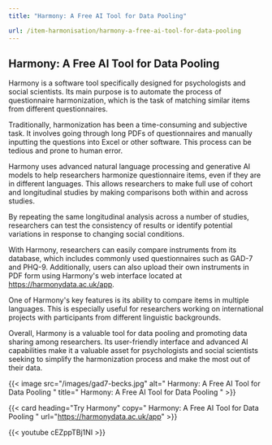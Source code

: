 ```yaml
---
title: "Harmony: A Free AI Tool for Data Pooling"

url: /item-harmonisation/harmony-a-free-ai-tool-for-data-pooling
---
```


## Harmony: A Free AI Tool for Data Pooling

Harmony is a software tool specifically designed for psychologists and social scientists. Its main purpose is to automate the process of questionnaire harmonization, which is the task of matching similar items from different questionnaires.

Traditionally, harmonization has been a time-consuming and subjective task. It involves going through long PDFs of questionnaires and manually inputting the questions into Excel or other software. This process can be tedious and prone to human error.

Harmony uses advanced natural language processing and generative AI models to help researchers harmonize questionnaire items, even if they are in different languages. This allows researchers to make full use of cohort and longitudinal studies by making comparisons both within and across studies.

By repeating the same longitudinal analysis across a number of studies, researchers can test the consistency of results or identify potential variations in response to changing social conditions.

With Harmony, researchers can easily compare instruments from its database, which includes commonly used questionnaires such as GAD-7 and PHQ-9. Additionally, users can also upload their own instruments in PDF form using Harmony's web interface located at https://harmonydata.ac.uk/app.

One of Harmony's key features is its ability to compare items in multiple languages. This is especially useful for researchers working on international projects with participants from different linguistic backgrounds.

Overall, Harmony is a valuable tool for data pooling and promoting data sharing among researchers. Its user-friendly interface and advanced AI capabilities make it a valuable asset for psychologists and social scientists seeking to simplify the harmonization process and make the most out of their data. 


{{< image src="/images/gad7-becks.jpg" alt=" Harmony: A Free AI Tool for Data Pooling " title=" Harmony: A Free AI Tool for Data Pooling " >}}

{{< card heading="Try Harmony" copy=" Harmony: A Free AI Tool for Data Pooling " url="https://harmonydata.ac.uk/app" >}}

{{< youtube cEZppTBj1NI >}}



